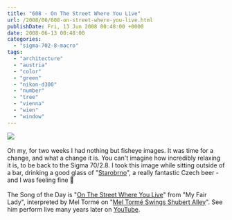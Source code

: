 ```yaml
---
title: "608 - On The Street Where You Live"
url: /2008/06/608-on-street-where-you-live.html
publishDate: Fri, 13 Jun 2008 00:48:00 +0000
date: 2008-06-13 00:48:00
categories: 
  - "sigma-702-8-macro"
tags: 
  - "architecture"
  - "austria"
  - "color"
  - "green"
  - "nikon-d300"
  - "number"
  - "tree"
  - "vienna"
  - "wien"
  - "window"
---
```

<a href="https://d25zfm9zpd7gm5.cloudfront.net/1200x1200/2008/20080612_180139_ps.jpg" target="_blank"><img src="https://d25zfm9zpd7gm5.cloudfront.net/0600x0600/2008/20080612_180139_ps.jpg"/></a><br/><br/>Oh my, for two weeks I had nothing but fisheye images. It was time for a change, and what a change it is. You can't imagine how incredibly relaxing it is, to be back to the  Sigma 70/2.8. I took this image while sitting outside of a bar, drinking a good glass of "<a href="http://www.starobrno.cz/" target="_blank">Starobrno</a>", a really fantastic Czech beer - and I was feeling fine 🙂<br/><br/>The Song of the Day is "<a href="http://www.stlyrics.com/lyrics/myfairlady/onthestreetwhereyoulive.htm" target="_blank">On The Street Where You Live</a>" from "My Fair Lady", interpreted by Mel Tormé on "<a href="http://www.amazon.com/Mel-Tormé-Swings-Shubert-Alley/dp/B0000046ST" target="_blank">Mel Tormé Swings Shubert Alley</a>". See him perform live many years later on <a href="http://www.youtube.com/watch?v=-VEAi0_3UBo" target="_blank">YouTube</a>.
